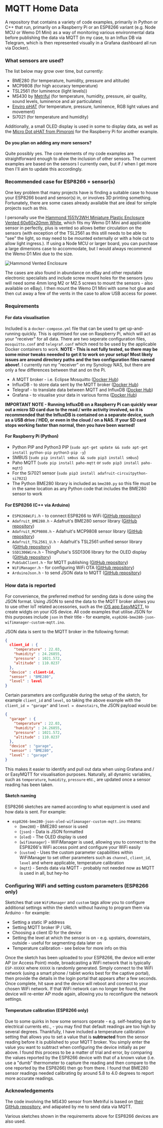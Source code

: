 # MQTT Home Data #

A repository that contains a variety of code examples, primarily in Python or C++ that run, primarily on a Raspberry Pi or an ESP8266 variant (e.g. Node MCU or Wemo D1 Mini) as a way of monitoring various environmental data before publishing the data via MQTT (in my case, to an Influx DB via Telegram, which is then represented visually in a Grafana dashboard all run via Docker).

### What sensors are used? ###

The list below may grow over time, but currently:

* BME280 (for temperature, humidity, pressure and altitude)
* MCP9808 (for high accuracy temperature)
* TSL2561 (for luminence (light levels))
* MS430 by [Metriful](https://www.metriful.com/) (for temperature, humidity, pressure, air quality, sound levels, luminence and air particulates)
* [Enviro pHAT](https://shop.pimoroni.com/products/enviro-phat) (for temperature, pressure, luminence, RGB light values and movement)
* Si7021 (for temperature and humidity)

Additionally, a small OLED display is used in some to display data, as well as the [Micro Dot pHAT from Pimoroni](https://shop.pimoroni.com/products/microdot-phat) for the Raspberry Pi for another example.

#### Do you plan on adding any more sensors? ####

Quite possibly yes. The core elements of my code examples are straightforward enough to allow the inclusion of other sensors. The current examples are based on the sensors I currently own, but if / when I get more then I'll aim to update this accordingly.

### Recommended case for ESP8266 + sensor(s) ###

One key problem that many projects have is finding a suitable case to house your ESP8266 board and sensor(s) in, or involves 3D printing something. Fortunately, there are some cases already available that are ideal for simple projects such as this. 

I personally use the [Hammond 1551V3WH Miniature Plastic Enclosure Vented 60x60x20mm White](https://www.hammfg.com/electronics/small-case/plastic/1551v), which fits my Wemo D1 Mini and applicable sensor in perfectly, plus is vented so allows better circulation on the sensors (with exception of the TSL2561 as this still needs to be able to "see" the light, so may need to be mounted externally or with a hole cut to allow light ingress.). If using a Node MCU or larger board, you can purchase a large dimenions case to accommodate, but I would always recommend the Wemo D1 Mini due to the size.

![Hammond Vented Enclosure](https://github.com/raspberrycoulis/mqtt-home-data/blob/master/hammond-case.png?raw=true)

The cases are also found in abundance on eBay and other reputable electronic specialists and include screw mount holes for the sensors (you will need some 4mm long M2 or M2.5 screws to mount the sensors - also available on eBay). I then mount the Wemo D1 Mini with some hot glue and then cut away a few of the vents in the case to allow USB access for power.

### Requirements ###

#### For data visualisation ####

Included is a `docker-compose.yml` file that can be used to get up-and-running quickly. This is optimised for use on Raspberry Pi, which will act as your "receiver" for all data. There are two seperate configuration files, `mosquitto.conf` and `telegraf.conf` which need to be used by the applicable Docker containers to work. **NOTE - This is not fully tested, so there may be some minor tweaks neeeded to get it to work on your setup! Most likely issues are around directory paths and the two configuration files named above!**. I currently run my "receiver" on my Synology NAS, but there are only a few differences between that and on the Pi.

* A MQTT broker - i.e. Eclipse Mosquitto ([Docker Hub](https://hub.docker.com/_/eclipse-mosquitto))
* InfluxDB - to store data sent by the MQTT broker ([Docker Hub](https://hub.docker.com/r/hypriot/rpi-influxdb))
* Telegraf - to translate data between MQTT and InfluxDB ([Docker Hub](https://hub.docker.com/_/telegraf))
* Grafana - to visualise your data in various forms ([Docker Hub](https://hub.docker.com/r/grafana/grafana))

**IMPORTANT NOTE - Running InfluxDB on a Raspberry Pi can quickly wear out a micro SD card due to the read / write activity involved, so it is recommended that the InfluxDB is contained on a separate device, such as a USB drive / HDD, or even in the cloud / on a NAS. If your SD card stops working faster than normal, then you have been warned!**

#### For Raspberry Pi (Python) ####

* Python PIP and Python3 PIP (`sudo apt-get update && sudo apt-get install python-pip python3-pip -y`)
* SMBUS (`sudo pip install smbus && sudo pip3 install smbus`)
* Paho MQTT (`sudo pip install paho-mqtt` or `sudo pip3 install paho-mqtt`)
* For the Si7021 sensor (`sudo pip3 install adafruit-circuitpython-si7021`)
* The Python BME280 library is included as `bme280.py` so this file must be in the same location as any Python code that includes the BME280 sensor to work

#### For ESP8266 (C++ via Arduino) ####

* `ESP8266WiFi.h` - to connect ESP8266 to WiFi ([GitHub repository](https://github.com/esp8266/Arduino))
* `Adafruit_BME280.h` - Adafruit's BME280 sensor library ([GitHub repository](https://github.com/adafruit/Adafruit_BME280_Library))
* `Adafruit_MCP9808.h` - Adafruit's MCP9808 sensor library ([GitHub repository](https://github.com/adafruit/Adafruit_MCP9808_Library))
* `Adafruit_TSL2561_U.h` - Adafruit's TSL2561 unified sensor library ([GitHub repository](https://github.com/adafruit/Adafruit_TSL2561))
* `SSD1306Wire.h` - ThingPulse's SSD1306 library for the OLED display ([GitHub repository](https://github.com/ThingPulse/esp8266-oled-ssd1306))
* `PubSubClient.h` - for MQTT publishing ([GitHub repository](https://github.com/knolleary/pubsubclient))
* `WiFiManager.h` - for configuring WiFi OTA ([GitHub repository](https://github.com/tzapu/WiFiManager))
* `ArduinoJson.h` - to send JSON data to MQTT ([GitHub repository](https://github.com/bblanchon/ArduinoJson))

### How data is reported ###

For convenience, the preferred method for sending data is done using the JSON format. Using JSON to send the data to the MQTT broker allows you to use other IoT related accessories, such as the [iOS app EasyMQTT](https://www.easymqtt.app/), to create widgts on your iOS device. All code examples that utilise JSON for this purposes include `json` in their title - for example, `esp8266-bme280-json-wifimanager-custom-mqtt.ino`.

JSON data is sent to the MQTT broker in the following format:

```json
{
  client_id : {
    "temperature" : 22.03,
    "humidity" : 24.26855,
    "pressure" : 1021.572,
    "altitude" : 110.0237
  },
  "device" : client-id,
  "sensor" : "BME280",
  "level" : level
}
```

Certain parameters are configurable during the setup of the sketch, for example `client_id` and `level`, so taking the above example with the `client_id = "garage"` and `level = downstairs`, the JSON payload would be:

```json
{
  "garage" : {
    "temperature" : 22.03,
    "humidity" : 24.26855,
    "pressure" : 1021.572,
    "altitude" : 110.0237
  },
  "device" : "garage",
  "sensor" : "BME280",
  "level" : "garage"
}
```

This makes it easier to identify and pull out data when using Grafana and / or EasyMQTT for visualisation purposes. Naturally, all dynamic variables, such as `temperature`, `humidity`, `pressure` etc., are updated once a sensor reading has been taken.

#### Sketch naming ####

ESP8266 sketches are named according to what equipment is used and how data is sent. For example:

* `esp8266-bme280-json-oled-wifimanager-custom-mqtt.ino` means:
  * (`bme280`) - BME280 sensor is used
  * (`json`) - Data is JSON formatted
  * (`oled`) - The OLED display is used
  * (`wifimanager`) - WiFiManager is used, allowing you to connect to the ESP8266's WiFi access point and configure your WiFi easily
  * (`custom`) - Uses the custom parameter capabilities within WiFiManager to set other parameters such as `channel`, `client_id`, `level` and where applicable, temperature calibration
  * (`mqtt`) - Sends data via MQTT - probably not needed now as MQTT is used in all, but hey-ho

### Configuring WiFi and setting custom parameters (ESP8266 only) ###

Sketches that use `WiFiManager` and `custom` tags allow you to configure additional settings within the sketch without having to program them via Arduino - for example:

* Setting a static IP address
* Setting MQTT broker IP / URL
* Choosing a client ID for the device
* Setting the level at which the sensor is on - e.g. upstairs, downstairs, outside - useful for segmenting data later on
* Temperature calibration - see below for more info on this

Once the sketch has been uploaded to your ESP8266, the device will enter AP (or Access Point) mode, broadcasting a WiFi network that is typically `ESP-XXXXX` where `XXXXX` is randomly generated. Simply connect to the WiFi network (using a smart phone / tablet works best for the captive portal), then provide the details in the login portal that appears after a few seconds. Once complete, hit save and the device will reboot and connect to your chosen WiFi network. If that WiFi network can no longer be found, the device will re-enter AP mode again, allowing you to reconfigure the network settings.

#### Temperature calibration (ESP8266 only) ####

Due to some quirks in how some sensors operate - e.g. self-heating due to electrical currents etc., - you may find that default readings are too high by several degrees. Thankfully, I have included a temperature calibration setting that allows you to set a value that is **subtracted** from the sensor reading before it is published to your MQTT broker. You simply enter the value you want to subtract when configuring the device initially as per above. I found this process to be a matter of trial and error, by comparing the values reported by the ESP8266 device with that of a known value (i.e. use a "dumb" thermometer to capture the reading and then compare to the one reported by the ESP8266) then go from there. I found that BME280 sensor readings needed calibrating by around 5.8 to 4.0 degrees to report more accurate readings.

### Acknowledgements ###

The code involving the MS430 sensor from Metriful is based on [their GitHub repository](https://github.com/metriful/sensor), and adapated by me to send data via MQTT.

Various sketches shown in the requirements above for ESP8266 devices are also used.